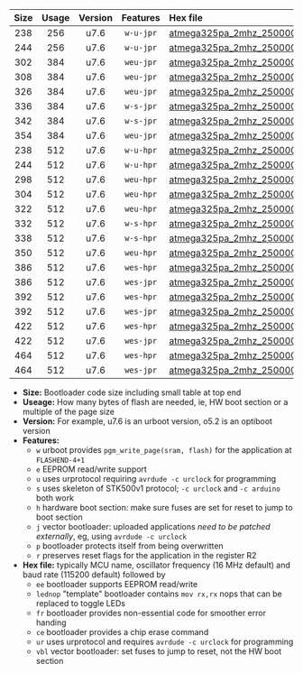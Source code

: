 |Size|Usage|Version|Features|Hex file|
|:-:|:-:|:-:|:-:|:--|
|238|256|u7.6|`w-u-jpr`|[atmega325pa_2mhz_250000bps_ur_vbl.hex](https://raw.githubusercontent.com/stefanrueger/urboot/main//atmega325pa_2mhz_250000bps_ur_vbl.hex)|
|244|256|u7.6|`w-u-jpr`|[atmega325pa_2mhz_250000bps_lednop_ur_vbl.hex](https://raw.githubusercontent.com/stefanrueger/urboot/main//atmega325pa_2mhz_250000bps_lednop_ur_vbl.hex)|
|302|384|u7.6|`weu-jpr`|[atmega325pa_2mhz_250000bps_ee_ur_vbl.hex](https://raw.githubusercontent.com/stefanrueger/urboot/main//atmega325pa_2mhz_250000bps_ee_ur_vbl.hex)|
|308|384|u7.6|`weu-jpr`|[atmega325pa_2mhz_250000bps_ee_lednop_ur_vbl.hex](https://raw.githubusercontent.com/stefanrueger/urboot/main//atmega325pa_2mhz_250000bps_ee_lednop_ur_vbl.hex)|
|326|384|u7.6|`weu-jpr`|[atmega325pa_2mhz_250000bps_ee_lednop_fr_ur_vbl.hex](https://raw.githubusercontent.com/stefanrueger/urboot/main//atmega325pa_2mhz_250000bps_ee_lednop_fr_ur_vbl.hex)|
|336|384|u7.6|`w-s-jpr`|[atmega325pa_2mhz_250000bps_vbl.hex](https://raw.githubusercontent.com/stefanrueger/urboot/main//atmega325pa_2mhz_250000bps_vbl.hex)|
|342|384|u7.6|`w-s-jpr`|[atmega325pa_2mhz_250000bps_lednop_vbl.hex](https://raw.githubusercontent.com/stefanrueger/urboot/main//atmega325pa_2mhz_250000bps_lednop_vbl.hex)|
|354|384|u7.6|`weu-jpr`|[atmega325pa_2mhz_250000bps_ee_lednop_fr_ce_ur_vbl.hex](https://raw.githubusercontent.com/stefanrueger/urboot/main//atmega325pa_2mhz_250000bps_ee_lednop_fr_ce_ur_vbl.hex)|
|238|512|u7.6|`w-u-hpr`|[atmega325pa_2mhz_250000bps_ur.hex](https://raw.githubusercontent.com/stefanrueger/urboot/main//atmega325pa_2mhz_250000bps_ur.hex)|
|244|512|u7.6|`w-u-hpr`|[atmega325pa_2mhz_250000bps_lednop_ur.hex](https://raw.githubusercontent.com/stefanrueger/urboot/main//atmega325pa_2mhz_250000bps_lednop_ur.hex)|
|298|512|u7.6|`weu-hpr`|[atmega325pa_2mhz_250000bps_ee_ur.hex](https://raw.githubusercontent.com/stefanrueger/urboot/main//atmega325pa_2mhz_250000bps_ee_ur.hex)|
|304|512|u7.6|`weu-hpr`|[atmega325pa_2mhz_250000bps_ee_lednop_ur.hex](https://raw.githubusercontent.com/stefanrueger/urboot/main//atmega325pa_2mhz_250000bps_ee_lednop_ur.hex)|
|322|512|u7.6|`weu-hpr`|[atmega325pa_2mhz_250000bps_ee_lednop_fr_ur.hex](https://raw.githubusercontent.com/stefanrueger/urboot/main//atmega325pa_2mhz_250000bps_ee_lednop_fr_ur.hex)|
|332|512|u7.6|`w-s-hpr`|[atmega325pa_2mhz_250000bps.hex](https://raw.githubusercontent.com/stefanrueger/urboot/main//atmega325pa_2mhz_250000bps.hex)|
|338|512|u7.6|`w-s-hpr`|[atmega325pa_2mhz_250000bps_lednop.hex](https://raw.githubusercontent.com/stefanrueger/urboot/main//atmega325pa_2mhz_250000bps_lednop.hex)|
|350|512|u7.6|`weu-hpr`|[atmega325pa_2mhz_250000bps_ee_lednop_fr_ce_ur.hex](https://raw.githubusercontent.com/stefanrueger/urboot/main//atmega325pa_2mhz_250000bps_ee_lednop_fr_ce_ur.hex)|
|386|512|u7.6|`wes-hpr`|[atmega325pa_2mhz_250000bps_ee.hex](https://raw.githubusercontent.com/stefanrueger/urboot/main//atmega325pa_2mhz_250000bps_ee.hex)|
|386|512|u7.6|`wes-jpr`|[atmega325pa_2mhz_250000bps_ee_vbl.hex](https://raw.githubusercontent.com/stefanrueger/urboot/main//atmega325pa_2mhz_250000bps_ee_vbl.hex)|
|392|512|u7.6|`wes-hpr`|[atmega325pa_2mhz_250000bps_ee_lednop.hex](https://raw.githubusercontent.com/stefanrueger/urboot/main//atmega325pa_2mhz_250000bps_ee_lednop.hex)|
|392|512|u7.6|`wes-jpr`|[atmega325pa_2mhz_250000bps_ee_lednop_vbl.hex](https://raw.githubusercontent.com/stefanrueger/urboot/main//atmega325pa_2mhz_250000bps_ee_lednop_vbl.hex)|
|422|512|u7.6|`wes-hpr`|[atmega325pa_2mhz_250000bps_ee_lednop_fr.hex](https://raw.githubusercontent.com/stefanrueger/urboot/main//atmega325pa_2mhz_250000bps_ee_lednop_fr.hex)|
|422|512|u7.6|`wes-jpr`|[atmega325pa_2mhz_250000bps_ee_lednop_fr_vbl.hex](https://raw.githubusercontent.com/stefanrueger/urboot/main//atmega325pa_2mhz_250000bps_ee_lednop_fr_vbl.hex)|
|464|512|u7.6|`wes-hpr`|[atmega325pa_2mhz_250000bps_ee_lednop_fr_ce.hex](https://raw.githubusercontent.com/stefanrueger/urboot/main//atmega325pa_2mhz_250000bps_ee_lednop_fr_ce.hex)|
|464|512|u7.6|`wes-jpr`|[atmega325pa_2mhz_250000bps_ee_lednop_fr_ce_vbl.hex](https://raw.githubusercontent.com/stefanrueger/urboot/main//atmega325pa_2mhz_250000bps_ee_lednop_fr_ce_vbl.hex)|

- **Size:** Bootloader code size including small table at top end
- **Useage:** How many bytes of flash are needed, ie, HW boot section or a multiple of the page size
- **Version:** For example, u7.6 is an urboot version, o5.2 is an optiboot version
- **Features:**
  + `w` urboot provides `pgm_write_page(sram, flash)` for the application at `FLASHEND-4+1`
  + `e` EEPROM read/write support
  + `u` uses urprotocol requiring `avrdude -c urclock` for programming
  + `s` uses skeleton of STK500v1 protocol; `-c urclock` and `-c arduino` both work
  + `h` hardware boot section: make sure fuses are set for reset to jump to boot section
  + `j` vector bootloader: uploaded applications *need to be patched externally*, eg, using `avrdude -c urclock`
  + `p` bootloader protects itself from being overwritten
  + `r` preserves reset flags for the application in the register R2
- **Hex file:** typically MCU name, oscillator frequency (16 MHz default) and baud rate (115200 default) followed by
  + `ee` bootloader supports EEPROM read/write
  + `lednop` "template" bootloader contains `mov rx,rx` nops that can be replaced to toggle LEDs
  + `fr` bootloader provides non-essential code for smoother error handing
  + `ce` bootloader provides a chip erase command
  + `ur` uses urprotocol and requires `avrdude -c urclock` for programming
  + `vbl` vector bootloader: set fuses to jump to reset, not the HW boot section
